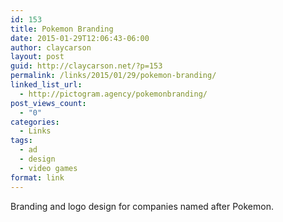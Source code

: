 ```yaml
---
id: 153
title: Pokemon Branding
date: 2015-01-29T12:06:43-06:00
author: claycarson
layout: post
guid: http://claycarson.net/?p=153
permalink: /links/2015/01/29/pokemon-branding/
linked_list_url:
  - http://pictogram.agency/pokemonbranding/
post_views_count:
  - "0"
categories:
  - Links
tags:
  - ad
  - design
  - video games
format: link
---
```

Branding and logo design for companies named after Pokemon.